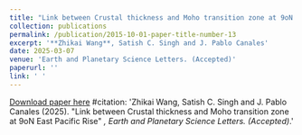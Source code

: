 ```yaml
---
title: "Link between Crustal thickness and Moho transition zone at 9oN East Pacific Rise"
collection: publications
permalink: /publication/2015-10-01-paper-title-number-13
excerpt: '**Zhikai Wang**, Satish C. Singh and J. Pablo Canales'
date: 2025-03-07
venue: 'Earth and Planetary Science Letters. (Accepted)'
paperurl: ''
link: ' '
---
```

[Download paper here](https://doi.org/10.1029/2024JB029982) 
#citation: 'Zhikai Wang, Satish C. Singh and J. Pablo Canales (2025). &quot;Link between Crustal thickness and Moho transition zone at 9oN East Pacific Rise&quot; <i>, Earth and Planetary Science Letters. (Accepted)</i>.'

